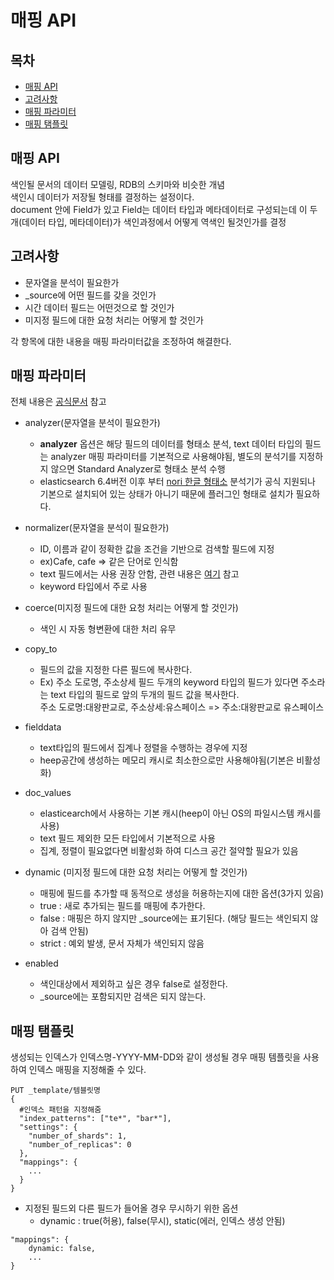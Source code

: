 # 매핑 API

## 목차
- [매핑 API](#매핑-API)
- [고려사항](#고려사항)
- [매핑 파라미터](#매핑-파라미터)
- [매핑 탬플릿](#매핑-탬플릿)

## 매핑 API
색인될 문서의 데이터 모델링, RDB의 스키마와 비슷한 개념\
색인시 데이터가 저장될 형태를 결정하는 설정이다.\
document 안에 Field가 있고 Field는 데이터 타입과 메타데이터로 구성되는데 이 두개(데이터 타입, 메타데이터)가 색인과정에서 어떻게 역색인 될것인가를 결정

## 고려사항
- 문자열을 분석이 필요한가
- _source에 어떤 필드를 갖을 것인가
- 시간 데이터 필드는 어떤것으로 할 것인가
- 미지정 필드에 대한 요청 처리는 어떻게 할 것인가

각 항목에 대한 내용을 매핑 파라미터값을 조정하여 해결한다.

## 매핑 파라미터
전체 내용은 [공식문서](https://www.elastic.co/guide/en/elasticsearch/reference/current/mapping-params.html) 참고

- analyzer(문자열을 분석이 필요한가)
    - **analyzer** 옵션은 해당 필드의 데이터를 형태소 분석, text 데이터 타입의 필드는 analyzer 매핑 파라미터를 기본적으로 사용해야됨, 별도의 분석기를 지정하지 않으면 Standard Analyzer로 형태소 분석 수행
    - elasticsearch 6.4버전 이후 부터 [nori 한글 형태소](https://www.elastic.co/guide/en/elasticsearch/plugins/7.2/analysis-nori.html) 분석기가 공식 지원되나 기본으로 설치되어 있는 상태가 아니기 때문에 플러그인 형태로 설치가 필요하다.

- normalizer(문자열을 분석이 필요한가)
    - ID, 이름과 같이 정확한 값을 조건을 기반으로 검색할 필드에 지정
    - ex)Cafe, cafe => 같은 단어로 인식함
    - text 필드에서는 사용 권장 안함, 관련 내용은 [여기](https://www.elastic.co/guide/en/elasticsearch/reference/7.2/query-dsl-term-query.html) 참고
    - keyword 타입에서 주로 사용
    
- coerce(미지정 필드에 대한 요청 처리는 어떻게 할 것인가)
    - 색인 시 자동 형변환에 대한 처리 유무
    
- copy_to
    - 필드의 값을 지정한 다른 필드에 복사한다.
    - Ex) 주소 도로명, 주소상세 필드 두개의 keyword 타입의 필드가 있다면 주소라는 text 타입의 필드로 앞의 두개의 필드 값을 복사한다.\
    주소 도로명:대왕판교로, 주소상세:유스페이스 => 주소:대왕판교로 유스페이스

- fielddata
    - text타입의 필드에서 집계나 정렬을 수행하는 경우에 지정
    - heep공간에 생성하는 메모리 캐시로 최소한으로만 사용해야됨(기본은 비활성화)
    
- doc_values
    - elasticearch에서 사용하는 기본 캐시(heep이 아닌 OS의 파일시스템 캐시를 사용)
    - text 필드 제외한 모든 타입에서 기본적으로 사용
    - 집계, 정렬이 필요없다면 비활성화 하여 디스크 공간 절약할 필요가 있음
    
- dynamic (미지정 필드에 대한 요청 처리는 어떻게 할 것인가)
    - 매핑에 필드를 추가할 때 동적으로 생성을 허용하는지에 대한 옵션(3가지 있음)
    - true : 새로 추가되는 필드를 매핑에 추가한다.
    - false : 매핑은 하지 않지만 _source에는 표기된다. (해당 필드는 색인되지 않아 검색 안됨)
    - strict : 예외 발생, 문서 자체가 색인되지 않음
    
- enabled
    - 색인대상에서 제외하고 싶은 경우 false로 설정한다.
    - _source에는 포함되지만 검색은 되지 않는다.

## 매핑 탬플릿
생성되는 인덱스가 인덱스명-YYYY-MM-DD와 같이 생성될 경우 매핑 템플릿을 사용하여 인덱스 매핑을 지정해줄 수 있다.

```
PUT _template/템블릿명
{
  #인덱스 패턴을 지정해줌
  "index_patterns": ["te*", "bar*"], 
  "settings": {
    "number_of_shards": 1,
    "number_of_replicas": 0
  },
  "mappings": {
    ...
  }
}
```
- 지정된 필드외 다른 필드가 들어올 경우 무시하기 위한 옵션
    - dynamic : true(허용), false(무시), static(에러, 인덱스 생성 안됨) 
```
"mappings": {
    dynamic: false,
    ...
}
```